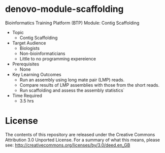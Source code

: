# denovo-module-scaffolding
Bioinformatics Training Platform (BTP) Module: Contig Scaffolding

  * Topic
    * Contig Scaffolding
  * Target Audience
    * Biologists
	* Non-bioinformaticians
	* Little to no programming expereience
  * Prerequisites
    * None
  * Key Learning Outcomes
    * Run an assembly using long mate pair (LMP) reads. 
    * Compare results of LMP assemblies with those from the short reads.
    * Run scaffolding and assess the assembly statistics`
  * Time Required
    * 3.5 hrs

License
=======
The contents of this repository are released under the Creative Commons
Attribution 3.0 Unported License. For a summary of what this means,
please see:
http://creativecommons.org/licenses/by/3.0/deed.en_GB

